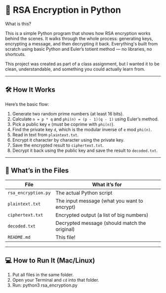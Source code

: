 # 🔐 RSA Encryption in Python  

What is this?

This is a simple Python program that shows how RSA encryption works behind the scenes. It walks through the whole process: generating keys, encrypting a message, and then decrypting it back. Everything's built from scratch using basic Python and Euler’s totient method — no libraries, no shortcuts.

This project was created as part of a class assignment, but I wanted it to be clean, understandable, and something you could actually learn from.

---

## 🛠️ How It Works

Here’s the basic flow:

1. Generate two random prime numbers (at least 16 bits).
2. Calculate `n = p * q` and `phi(n) = (p - 1)(q - 1)` using Euler’s method.
3. Pick a public key `e` (must be coprime with `phi(n)`).
4. Find the private key `d`, which is the modular inverse of `e` mod `phi(n)`.
5. Read in text from `plaintext.txt`.
6. Encrypt it character by character using the private key.
7. Save the encrypted result to `ciphertext.txt`.
8. Decrypt it back using the public key and save the result to `decoded.txt`.

---

## 🧪 What’s in the Files

| File                | What it’s for 
|---------------------|---------------
| `rsa_encryption.py` | The actual Python script 
| `plaintext.txt`     | The input message (what you want to encrypt) 
| `ciphertext.txt`    | Encrypted output (a list of big numbers) 
| `decoded.txt`       | Decrypted message (should match the original) 
| `README.md`         | This file! 

---

## 💻 How to Run It (Mac/Linux)

1. Put all files in the same folder.
2. Open your Terminal and `cd` into that folder.
3. Run: python3 rsa_encryption.py


